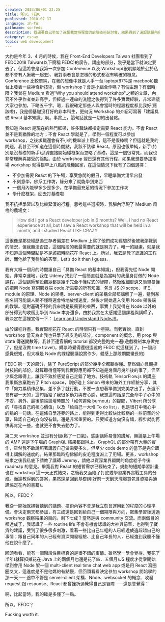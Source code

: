 ```yaml
---
created: 2023/06/01 22:25
title: 所以，FEDC
published: 2018-07-17
language: zh-TW
pathname: so-fedc
description: 我逼著自己參加了遠超我當時程度的前端技術研討會，結果得到了遠超講題內容的收穫。
category: essay
topic: web development
---
```


大約是今年 3、4 月的時候，我在 Front-End Developers Taiwan 社團看到了 FEDC2018 Taiwan(以下簡稱 FEDC)的廣告。講座的部分，幾乎是當下就決定要去了。但這將會是我第一次參加 Conference 以及 Workshop(很明顯地於公於私都不會有人揪我一起去)，我對兩者會是怎樣的形式都沒有明確的概念。Conference 比較單純，在我的想像中就是人手一台 laptop(87%是 macbook)聽台上發表一些神奇新技術，但 workshop？會是小組合作嗎？有個主題？有個時限？我曾在 Medium 看過"Why you should attend workshop"之類的文章，內容不外乎作者並非高手，但經過一連串的洗禮之後得到了許多實戰經驗，非常建議大家也參加，下略五千字。嗯，我很確定那些人與會當時的程設程度都比我好(應該啦)，我是個基礎沒打好的非本科生，更何況 Workshop 的介紹可寫著「建議具備 React 基本知識」啊。事實上，這句話就是一切的出發點。

我知道 React 是現在的熱門框架，許多職缺都指定需要 React 能力。不會 React 並不是我猶豫的地方；不會 React 學就是了，學到一個程度可以參加 workshop，之後求職還會有不小的機率派上用場，這不是很棒嗎？但這就是我的問題。我甚至不知道在這個時間點，我該不該學 React。原因也很單純，新手(特別是沒基礎的新手)忌諱直接開始碰框架而忽略了基礎，這是一個很常見，而我也非常理解與接受的論點。由於 workshop 翌日還有其他行程，如果我想要參加兩場 workshop 就得搭早上八點的飛機回家，在這個情況下我有了四個選擇：

- 不參加需要 React 的下午場，享受悠閒的假日，早睡準備大清早出發
- 不刻意學，佛系工作坊，緣分來了就能學到東西
- 一個月內能學多少是多少，在準備最充足的情況下參加工作坊
- 學什麼框架，回去打基礎啦

我不抗拒學習以及比較緊湊的行程。思考這些選項時，我腦內浮現了 Medium 風格的農場文：

> How did I got a React developer job in 6 months?
> Well, I had no React experience at all, but I saw a React workshop that will be held in a month, and I studied React LIKE CRAZY.

這很像是那些經歷過生存者偏差在 Medium 上寫了他們成功經驗然後被我瀏覽到的情況，但我無法否認，這個階段的我最需要的就是努力了。唯一的疑慮，就是我不知道這個時間點是不是該把時間花在 React 上。所以，我去請教了認識的工程師，而他給了我參加的答案。Let’s do it then I guess.

我有大概一個月的時間讓自己「具備 React 的基本知識」，但我得先從 Node 開始。非常幸運地，我在 Udemy 找到了一個簡直就是為當時的我量身訂做的 Node 課程。這個講師預設觀眾都是幾乎完全不懂程式的智障，然後鉅細靡遺又簡單易懂的把用 Node 寫伺服器端 code 所需要的所有知識，包含 JS 的 scope、IIFE、module 的原理、Node 的架構、server-client 的架構全部都講解了一遍，猜到某些名詞可能讓人聽不懂時還會特地放慢速度，然後才開始進入使用 Node 架後端的教學。這對基礎不穩的我來說是最需要的東西，事實上我覺得在 Node 以外的部分得到的收穫比學到 Node 本身還多。由於我實在太感謝這個課程與講師了，我決定在這裡宣傳一下： [Learn and Understand NodeJS](https://www.udemy.com/understand-nodejs/)。

由於課程詳盡，我實際能花在 React 的時間只有一星期。而老實說，直到 workshop 當天為止我也只學了最皮毛的部分，component 的概念，用 prop 與 state 傳送變數等。我甚至連官網的 tutorial 都沒完整跑完一遍(遊戲機制本身做完了，但是沒做 time travel)，購票時覺得還很遙遠的 FEDC 就這樣到了。(一個月感覺很短，但大概是 Node 的課程聽講說實作少，體感上那段期間蠻長的)

FEDC 第一天的部分，除了 PureScript 的部分幾乎全都聽得懂。當然偏向具體探討技術的部份，就算聽得懂等到我實際應用都不知道是幾個月幾年後的事了，但至少概念跟得上，讓我不致於感覺自己走錯了地方。技術軌 TensorFlow.js 的講座我果斷放棄跑去了 Pitch space，剛好碰上 Simon 帶來的海外工作經驗分享，其中「努力累積作品集，差不多了就行動，不要一直想著準備到完美才出手，永遠不會有那一天的」這句話給了我很多動力與安心感，我想這句話是完全命中了心中的不安。另外，最後前端論壇時關於「如何避免 burnout」的提問，Vibert 所分享的「尋找自己的核心價值」以及「給自己一大堆 To do list」，也是很打中我心中的點的一句話。在這條自學逐夢的路上，能得到走得比較快比較穩的一些前輩的分享，確認自己的方向沒有錯，還是非常重要的。只要知道方向沒有錯，腳步就能再快再肯定一些，也就更不會失去動力了。

第二天 workshop 並沒有分組(鬆了一口氣)。感謝講師易懂的講解，無論是上午場的 AMP 還是下午場的 GraphQL 結果都跟得上。GraphQL 的部分帶有大量的實作，雖然我不敢說照著講義自己做需要多久，但至少 code demo 的當下是完全跟得上講解的速度的。結果那臨時抱佛腳的皮毛程度派上了用場。更甚，workshop 結束之後我私底下請教了講師 Jeremy，請他以資深業界顧問的角度給予今後 roadmap 的意見。畢竟我對 React 的短暫需求已經結束了，規劃的短期學習計畫也在 workshop 這一天正式結束，之後我又面臨了打底或學習業界實戰工具的分歧。而請教得到的答案，果然還是回到基礎(剛好前一天到天瓏爆買包含資結與通訊協定在內的書籍)。

所以，FEDC？

我從一開始就抱著聽到的講題、技術內容不會是我立刻會運用到的程度的心理準備。會決定兩天都參加，有三成還是回到給自己一個期限與方向，密集學習後透過 workshop 觀察結果的目的。剩下七成？當然是與 community 交流。而兩個目的都達成了，我認識了一些 routine life 不會有機會認識的大神與前輩，也得到了寶貴的建議，受到了很多很多刺激，看著一些比自己年輕的人已經達成遠超越自己的事情；跟自己同年的人已經有資深開發經驗、比自己年長的人，已經強到我聽不懂他在說什麼了。

回頭看看，能有一個階段性目標真的是很不錯的事情。雖然學一學會覺得，我花了半年(就算扣掉花在 Java 上的兩個月也還是花了四、五個月)JS 程度才從零開始學到會用 Node 架一個 multi-client real time chat web app 或是用 React 寫圈圈叉叉，這進度是不是他媽的有點慢，但回頭看看決定參加 workshop 開始學的那一天 ── 途中不管是 server-client 架構、Node、websocket 的概念、收發 request 跟 response、React 都曾挫折過覺得自己是智障 ── 還是會覺得：

啊，比起當時，我的確是多懂了一點。

所以，FEDC？

Fucking worth it.
